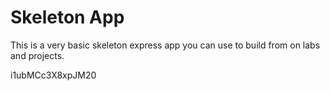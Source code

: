 # Skeleton App

This is a very basic skeleton express app you can use to build from on labs and projects.



i1ubMCc3X8xpJM20